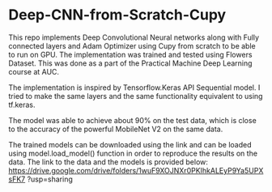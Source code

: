 # Deep-CNN-from-Scratch-Cupy

This repo implements Deep Convolutional Neural networks along with Fully connected layers and Adam Optimizer using Cupy from scratch to be able to run on GPU. The implementation was trained and tested using Flowers Dataset. This was done as a part of the Practical Machine Deep Learning course at AUC.

The implementation is inspired by Tensorflow.Keras API Sequential model. I tried to make the same layers and the same functionality equivalent to using tf.keras.

The model was able to achieve about 90% on the test data, which is close to the accuracy of the powerful MobileNet V2 on the same data.

The trained models can be downloaded using the link and can be loaded using
model.load_model() function in order to reproduce the results on the data. The link to the data and
the models is provided below:
https://drive.google.com/drive/folders/1wuF9XOJNXr0PKIhkALEyP9Ya5UPXsFK7
?usp=sharing

